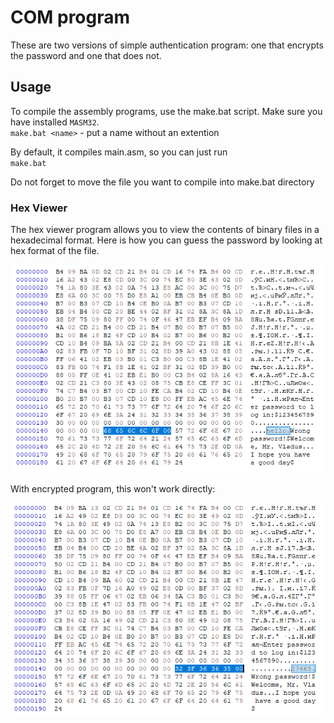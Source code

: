 # COM program

These are two versions of simple authentication program: one that encrypts the password and one that does not. 

## Usage

To compile the assembly programs, use the make.bat script. Make sure you have installed `MASM32`.  
`make.bat <name>` - put a name without an extention  

By default, it compiles main.asm, so you can just run  
`make.bat`

Do not forget to move the file you want to compile into make.bat directory

### Hex Viewer

The hex viewer program allows you to view the contents of binary files in a hexadecimal format.
Here is how you can guess the password by looking at hex format of the file.

![Unsecured](hex_images/unsecured.png)

With encrypted program, this won't work directly:

![Encrypted](hex_images/encrypted.png)
